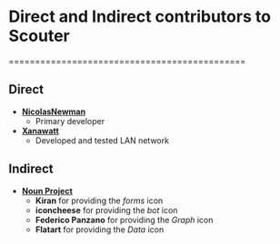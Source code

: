 # Direct and Indirect contributors to Scouter

=============================================

## Direct

- **[NicolasNewman](https://github.com/NicolasNewman)**
  - Primary developer
- **[Xanawatt](https://github.com/Xanawatt)**
  - Developed and tested LAN network

## Indirect

- **[Noun Project](https://thenounproject.com/)**
  - **Kiran** for providing the _forms_ icon
  - **iconcheese** for providing the _bot_ icon
  - **Federico Panzano** for providing the _Graph_ icon
  - **Flatart** for providing the _Data_ icon
